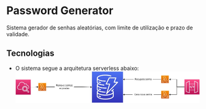 # Password Generator

Sistema gerador de senhas aleatórias, com limite de utilização e prazo de validade.

## Tecnologias

- O sistema segue a arquitetura serverless abaixo:
  ![alt text](https://github.com/Luanlpg/assets/blob/master/password-generator.jpg)
